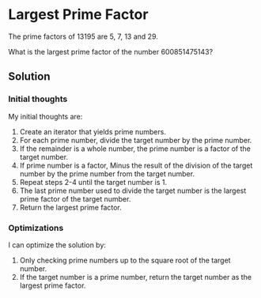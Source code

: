# Largest Prime Factor

The prime factors of 13195 are 5, 7, 13 and 29.

What is the largest prime factor of the number 600851475143?

## Solution

### Initial thoughts

My initial thoughts are:

1. Create an iterator that yields prime numbers.
2. For each prime number, divide the target number by the prime number.
3. If the remainder is a whole number, the prime number is a factor of the target number.
4. If prime number is a factor, Minus the result of the division of the target number by the prime number from the target number.
5. Repeat steps 2-4 until the target number is 1.
6. The last prime number used to divide the target number is the largest prime factor of the target number.
7. Return the largest prime factor.

### Optimizations

I can optimize the solution by:

1. Only checking prime numbers up to the square root of the target number.
2. If the target number is a prime number, return the target number as the largest prime factor.
